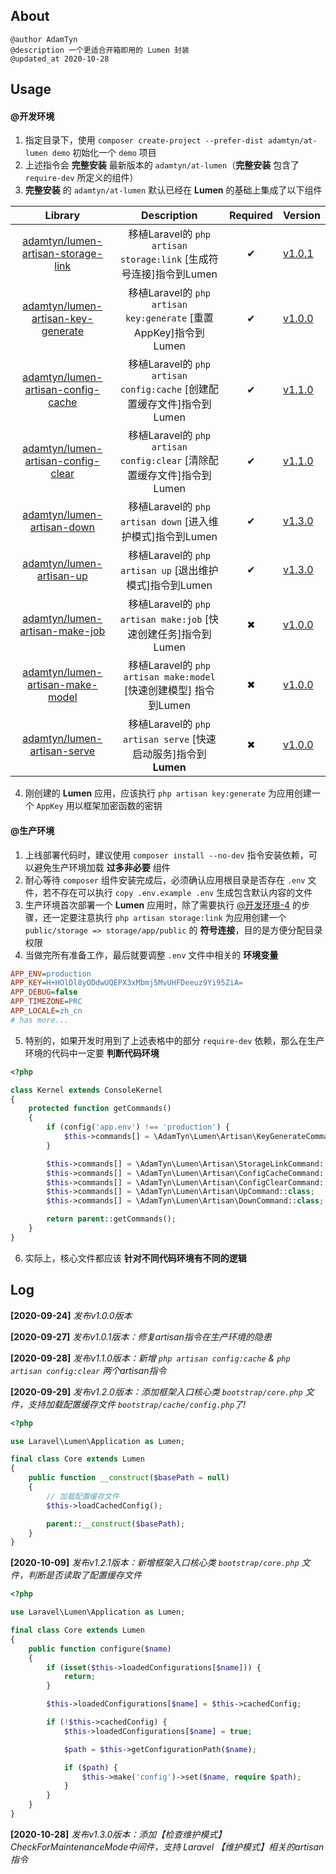 ## About

```text
@author AdamTyn
@description 一个更适合开箱即用的 Lumen 封装
@updated_at 2020-10-28
```

## Usage

#### @开发环境
1. 指定目录下，使用 `composer create-project --prefer-dist adamtyn/at-lumen demo` 初始化一个 `demo` 项目
2. 上述指令会 **完整安装** 最新版本的 `adamtyn/at-lumen`（**完整安装** 包含了 `require-dev` 所定义的组件）
3. **完整安装**  的 `adamtyn/at-lumen` 默认已经在 **Lumen** 的基础上集成了以下组件

|                           Library                            |                         Description                          | Required | Version                                                   |
| :----------------------------------------------------------: | :----------------------------------------------------------: | :------: | --------------------------------------------------------- |
| [adamtyn/lumen-artisan-storage-link](https://github.com/AdamTyn/lumen-artisan-storage-link) | 移植Laravel的 `php artisan storage:link` [生成符号连接]指令到Lumen |    ✔     | [v1.0.1](https://github.com/AdamTyn/at-lumen/tree/v1.0.1) |
| [adamtyn/lumen-artisan-key-generate](https://github.com/AdamTyn/lumen-artisan-key-generate) | 移植Laravel的 `php artisan key:generate` [重置AppKey]指令到Lumen |    ✔     | [v1.0.0](https://github.com/AdamTyn/at-lumen/tree/v1.0.0) |
| [adamtyn/lumen-artisan-config-cache](https://github.com/AdamTyn/lumen-artisan-config-cache) | 移植Laravel的 `php artisan config:cache` [创建配置缓存文件]指令到Lumen |    ✔     | [v1.1.0](https://github.com/AdamTyn/at-lumen/tree/v1.1.0) |
| [adamtyn/lumen-artisan-config-clear](https://github.com/AdamTyn/lumen-artisan-config-clear) | 移植Laravel的 `php artisan config:clear` [清除配置缓存文件]指令到Lumen |    ✔     | [v1.1.0](https://github.com/AdamTyn/at-lumen/tree/v1.1.0) |
| [adamtyn/lumen-artisan-down](https://github.com/AdamTyn/lumen-artisan-down) |  移植Laravel的 `php artisan down` [进入维护模式]指令到Lumen  |    ✔     | [v1.3.0](https://github.com/AdamTyn/at-lumen/tree/v1.3.0) |
| [adamtyn/lumen-artisan-up](https://github.com/AdamTyn/lumen-artisan-up) |   移植Laravel的 `php artisan up` [退出维护模式]指令到Lumen   |    ✔     | [v1.3.0](https://github.com/AdamTyn/at-lumen/tree/v1.3.0) |
| [adamtyn/lumen-artisan-make-job](https://github.com/AdamTyn/lumen-artisan-make-job) | 移植Laravel的 `php artisan make:job` [快速创建任务]指令到Lumen |    ✖     | [v1.0.0](https://github.com/AdamTyn/at-lumen/tree/v1.0.0) |
| [adamtyn/lumen-artisan-make-model](https://github.com/AdamTyn/lumen-artisan-make-model) | 移植Laravel的 `php artisan make:model` [快速创建模型] 指令到Lumen |    ✖     | [v1.0.0](https://github.com/AdamTyn/at-lumen/tree/v1.0.0) |
| [adamtyn/lumen-artisan-serve](https://github.com/AdamTyn/lumen-artisan-artisan-serve) | 移植Laravel的 `php artisan serve` [快速启动服务]指令到**Lumen** |    ✖     | [v1.0.0](https://github.com/AdamTyn/at-lumen/tree/v1.0.0) |

4. 刚创建的 **Lumen** 应用，应该执行 `php artisan key:generate` 为应用创建一个 `AppKey` 用以框架加密函数的密钥

#### @生产环境

1. 上线部署代码时，建议使用 `composer install --no-dev` 指令安装依赖，可以避免生产环境加载 **过多非必要** 组件
2. 耐心等待 `composer` 组件安装完成后，必须确认应用根目录是否存在 `.env` 文件，若不存在可以执行 `copy .env.example .env` 生成包含默认内容的文件
3. 生产环境首次部署一个 **Lumen** 应用时，除了需要执行 [@开发环境-4](#) 的步骤，还一定要注意执行 `php artisan storage:link` 为应用创建一个 `public/storage => storage/app/public` 的 **符号连接**，目的是方便分配目录权限
4. 当做完所有准备工作，最后就要调整 `.env` 文件中相关的 **环境变量**

```ini
APP_ENV=production
APP_KEY=H+HOlDl8yODdwUQEPX3xMbmj5MvUHFDeeuz9Yi95ZiA=
APP_DEBUG=false
APP_TIMEZONE=PRC
APP_LOCALE=zh_cn
# has more...
```

5. 特别的，如果开发时用到了上述表格中的部分 `require-dev` 依赖，那么在生产环境的代码中一定要 **判断代码环境**

```php
<?php

class Kernel extends ConsoleKernel
{
    protected function getCommands()
    {
        if (config('app.env') !== 'production') {
            $this->commands[] = \AdamTyn\Lumen\Artisan\KeyGenerateCommand::class;
        }

        $this->commands[] = \AdamTyn\Lumen\Artisan\StorageLinkCommand::class;
        $this->commands[] = \AdamTyn\Lumen\Artisan\ConfigCacheCommand::class;
        $this->commands[] = \AdamTyn\Lumen\Artisan\ConfigClearCommand::class;
        $this->commands[] = \AdamTyn\Lumen\Artisan\UpCommand::class;
        $this->commands[] = \AdamTyn\Lumen\Artisan\DownCommand::class;

        return parent::getCommands();
    }
}
```

6. 实际上，核心文件都应该 **针对不同代码环境有不同的逻辑**


## Log

**[2020-09-24]** *发布v1.0.0版本*

**[2020-09-27]** *发布v1.0.1版本：修复artisan指令在生产环境的隐患*

**[2020-09-28]** *发布v1.1.0版本：新增 `php artisan config:cache` & `php artisan config:clear` 两个artisan指令*

**[2020-09-29]** *发布v1.2.0版本：添加框架入口核心类 `bootstrap/core.php` 文件，支持加载配置缓存文件 `bootstrap/cache/config.php`了!*

```php
<?php

use Laravel\Lumen\Application as Lumen;

final class Core extends Lumen
{
    public function __construct($basePath = null)
    {
        // 加载配置缓存文件
        $this->loadCachedConfig();

        parent::__construct($basePath);
    }
}
```

**[2020-10-09]** *发布v1.2.1版本：新增框架入口核心类 `bootstrap/core.php` 文件，判断是否读取了配置缓存文件*

```php
<?php

use Laravel\Lumen\Application as Lumen;

final class Core extends Lumen
{
    public function configure($name)
    {
        if (isset($this->loadedConfigurations[$name])) {
            return;
        }

        $this->loadedConfigurations[$name] = $this->cachedConfig;

        if (!$this->cachedConfig) {
            $this->loadedConfigurations[$name] = true;

            $path = $this->getConfigurationPath($name);

            if ($path) {
                $this->make('config')->set($name, require $path);
            }
        }
    }
}
```

**[2020-10-28]** *发布v1.3.0版本：添加【检查维护模式】CheckForMaintenanceMode中间件，支持 Laravel 【维护模式】相关的artisan指令*

